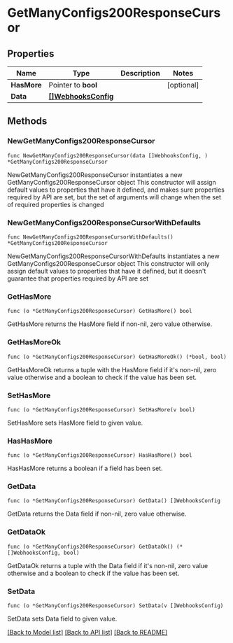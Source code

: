 # GetManyConfigs200ResponseCursor

## Properties

Name | Type | Description | Notes
------------ | ------------- | ------------- | -------------
**HasMore** | Pointer to **bool** |  | [optional] 
**Data** | [**[]WebhooksConfig**](WebhooksConfig.md) |  | 

## Methods

### NewGetManyConfigs200ResponseCursor

`func NewGetManyConfigs200ResponseCursor(data []WebhooksConfig, ) *GetManyConfigs200ResponseCursor`

NewGetManyConfigs200ResponseCursor instantiates a new GetManyConfigs200ResponseCursor object
This constructor will assign default values to properties that have it defined,
and makes sure properties required by API are set, but the set of arguments
will change when the set of required properties is changed

### NewGetManyConfigs200ResponseCursorWithDefaults

`func NewGetManyConfigs200ResponseCursorWithDefaults() *GetManyConfigs200ResponseCursor`

NewGetManyConfigs200ResponseCursorWithDefaults instantiates a new GetManyConfigs200ResponseCursor object
This constructor will only assign default values to properties that have it defined,
but it doesn't guarantee that properties required by API are set

### GetHasMore

`func (o *GetManyConfigs200ResponseCursor) GetHasMore() bool`

GetHasMore returns the HasMore field if non-nil, zero value otherwise.

### GetHasMoreOk

`func (o *GetManyConfigs200ResponseCursor) GetHasMoreOk() (*bool, bool)`

GetHasMoreOk returns a tuple with the HasMore field if it's non-nil, zero value otherwise
and a boolean to check if the value has been set.

### SetHasMore

`func (o *GetManyConfigs200ResponseCursor) SetHasMore(v bool)`

SetHasMore sets HasMore field to given value.

### HasHasMore

`func (o *GetManyConfigs200ResponseCursor) HasHasMore() bool`

HasHasMore returns a boolean if a field has been set.

### GetData

`func (o *GetManyConfigs200ResponseCursor) GetData() []WebhooksConfig`

GetData returns the Data field if non-nil, zero value otherwise.

### GetDataOk

`func (o *GetManyConfigs200ResponseCursor) GetDataOk() (*[]WebhooksConfig, bool)`

GetDataOk returns a tuple with the Data field if it's non-nil, zero value otherwise
and a boolean to check if the value has been set.

### SetData

`func (o *GetManyConfigs200ResponseCursor) SetData(v []WebhooksConfig)`

SetData sets Data field to given value.



[[Back to Model list]](../README.md#documentation-for-models) [[Back to API list]](../README.md#documentation-for-api-endpoints) [[Back to README]](../README.md)


